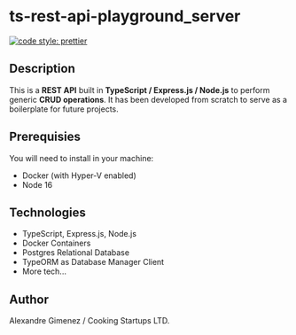 # ts-rest-api-playground_server

[![code style: prettier](https://img.shields.io/badge/code_style-prettier-ff69b4.svg?style=flat-square)](https://github.com/prettier/prettier)

## Description

This is a **REST API** built in **TypeScript / Express.js / Node.js** to perform generic **CRUD operations**.
It has been developed from scratch to serve as a boilerplate for future projects.

## Prerequisies

You will need to install in your machine:

- Docker (with Hyper-V enabled)
- Node 16

## Technologies

- TypeScript, Express.js, Node.js
- Docker Containers
- Postgres Relational Database
- TypeORM as Database Manager Client
- More tech...

## Author

Alexandre Gimenez / Cooking Startups LTD.
